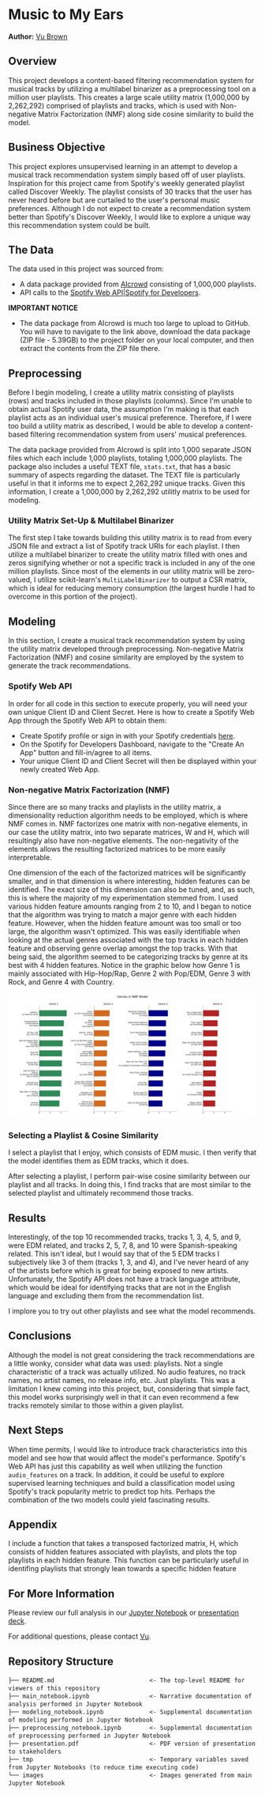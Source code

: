 # Music to My Ears

**Author:** [Vu Brown](https://www.linkedin.com/in/austin-brown-b5211384/)

## Overview
This project develops a content-based filtering recommendation system for musical tracks by utilizing a multilabel binarizer as a preprocessing tool on a million user playlists. This creates a large scale utility matrix (1,000,000 by 2,262,292) comprised of playlists and tracks, which is used with Non-negative Matrix Factorization (NMF) along side cosine similarity to build the model.

## Business Objective
This project explores unsupervised learning in an attempt to develop a musical track recommendation system simply based off of user playlists. Inspiration for this project came from Spotify's weekly generated playlist called Discover Weekly. The playlist consists of 30 tracks that the user has never heard before but are curtailed to the user's personal music preferences. Although I do not expect to create a recommendation system better than Spotify's Discover Weekly, I would like to explore a unique way this recommendation system could be built.

## The Data
The data used in this project was sourced from:
* A data package provided from [AIcrowd](https://www.aicrowd.com/challenges/spotify-million-playlist-dataset-challenge/dataset_files) consisting of 1,000,000 playlists.
* API calls to the [Spotify Web API|Spotify for Developers](https://developer.spotify.com/dashboard/applications).

**IMPORTANT NOTICE**
* The data package from AIcrowd is much too large to upload to GitHub. You will have to navigate to the link above, download the data package (ZIP file - 5.39GB) to the project folder on your local computer, and then extract the contents from the ZIP file there.

## Preprocessing
Before I begin modeling, I create a utility matrix consisting of playlists (rows) and tracks included in those playlists (columns). Since I'm unable to obtain actual Spotify user data, the assumption I'm making is that each playlist acts as an individual user's musical preference. Therefore, if I were too build a utility matrix as described, I would be able to develop a content-based filtering recommendation system from users' musical preferences.

The data package provided from AIcrowd is split into 1,000 separate JSON files which each include 1,000 playlists, totaling 1,000,000 playlists. The package also includes a useful TEXT file, `stats.txt`, that has a basic summary of aspects regarding the dataset. The TEXT file is particularly useful in that it informs me to expect 2,262,292 unique tracks. Given this information, I create a 1,000,000 by 2,262,292 utilitly matrix to be used for modeling.

### Utility Matrix Set-Up & Multilabel Binarizer
The first step I take towards building this utility matrix is to read from every JSON file and extract a list of Spotify track URIs for each playlist. I then utilize a multilabel binarizer to create the utility matrix filled with ones and zeros signifying whether or not a specific track is included in any of the one million playlists. Since most of the elements in our utility matrix will be zero-valued, I utilize scikit-learn's `MultiLabelBinarizer` to output a CSR matrix, which is ideal for reducing memory consumption (the largest hurdle I had to overcome in this portion of the project).

## Modeling
In this section, I create a musical track recommendation system by using the utility matrix developed through preprocessing. Non-negative Matrix Factorization (NMF) and cosine similarity are employed by the system to generate the track recommendations.

### Spotify Web API
In order for all code in this section to execute properly, you will need your own unique Client ID and Client Secret. Here is how to create a Spotify Web App through the Spotify Web API to obtain them:
   * Create Spotify profile or sign in with your Spotify credentials [here](https://developer.spotify.com/dashboard/applications).
   * On the Spotify for Developers Dashboard, navigate to the "Create An App" button and fill-in/agree to all items.
   * Your unique Client ID and Client Secret will then be displayed within your newly created Web App.

### Non-negative Matrix Factorization (NMF)
Since there are so many tracks and playlists in the utility matrix, a dimensionality reduction algorithm needs to be employed, which is where NMF comes in. NMF factorizes one matrix with non-negative elements, in our case the utility matrix, into two separate matrices, W and H, which will resultingly also have non-negative elements. The non-negativity of the elements allows the resulting factorized matrices to be more easily interpretable.
    
One dimension of the each of the factorized matrices will be significantly smaller, and in that dimension is where interesting, hidden features can be identified. The exact size of this dimension can also be tuned, and, as such, this is where the majority of my experimentation stemmed from. I used various hidden feature amounts ranging from 2 to 10, and I began to notice that the algorithm was trying to match a major genre with each hidden feature. However, when the hidden feature amount was too small or too large, the algorithm wasn't optimized. This was easily identifiable when looking at the actual genres associated with the top tracks in each hidden feature and observing genre overlap amongst the top tracks. With that being said, the algorithm seemed to be categorizing tracks by genre at its best with 4 hidden features. Notice in the graphic below how Genre 1 is mainly associated with Hip-Hop/Rap, Genre 2 with Pop/EDM, Genre 3 with Rock, and Genre 4 with Country.

![feature_importance](./images/feature_importance.jpg)

### Selecting a Playlist & Cosine Similarity
I select a playlist that I enjoy, which consists of EDM music. I then verify that the model identifies them as EDM tracks, which it does.

After selecting a playlist, I perform pair-wise cosine similarity between our playlist and all tracks. In doing this, I find tracks that are most similar to the selected playlist and ultimately recommend those tracks.

## Results
Interestingly, of the top 10 recommended tracks, tracks 1, 3, 4, 5, and 9, were EDM related, and tracks 2, 5, 7, 8, and 10 were Spanish-speaking related. This isn't ideal, but I would say that of the 5 EDM tracks I subjectively like 3 of them (tracks 1, 3, and 4), and I've never heard of any of the artists before which is great for being exposed to new artists. Unfortunately, the Spotify API does not have a track language attribute, which would be ideal for identifying tracks that are not in the English language and excluding them from the recommendation list.

I implore you to try out other playlists and see what the model recommends.

## Conclusions
Although the model is not great considering the track recommendations are a little wonky, consider what data was used: playlists. Not a single characteristic of a track was actually utilized. No audio features, no track names, no artist names, no release info, etc. Just playlists. This was a limitation I knew coming into this project, but, considering that simple fact, this model works surprisingly well in that it can even recommend a few tracks remotely similar to those within a given playlist.

## Next Steps
When time permits, I would like to introduce track characteristics into this model and see how that would affect the model's performance. Spotify's Web API has just this capability as well when utilizing the function `audio_features` on a track. In addition, it could be useful to explore supervised learning techniques and build a classification model using Spotify's track popularity metric to predict top hits. Perhaps the combination of the two models could yield fascinating results.

## Appendix
I include a function that takes a transposed factorized matrix, H, which consists of hidden features associated with playlists, and plots the top playlists in each hidden feature. This function can be particularly useful in identifing playlists that strongly lean towards a specific hidden feature

## For More Information
Please review our full analysis in our [Jupyter Notebook](./main_notebook.ipynb) or [presentation deck](./presentation.pdf).

For additional questions, please contact [Vu](mailto:avbrown313@gmail.com).

## Repository Structure
```
├── README.md                           <- The top-level README for viewers of this repository
├── main_notebook.ipynb                 <- Narrative documentation of analysis performed in Jupyter Notebook
├── modeling_notebook.ipynb             <- Supplemental documentation of modeling performed in Jupyter Notebook
├── preprocessing_notebook.ipynb        <- Supplemental documentation of preprocessing performed in Jupyter Notebook
├── presentation.pdf                    <- PDF version of presentation to stakeholders
├── tmp                                 <- Temporary variables saved from Jupyter Notebooks (to reduce time executing code)
└── images                              <- Images generated from main Jupyter Notebook

```
